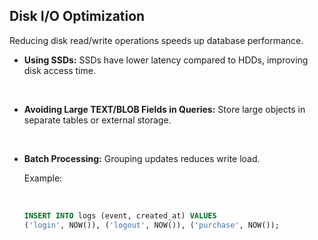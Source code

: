 ## Disk I/O Optimization

Reducing disk read/write operations speeds up database performance.

* **Using SSDs:** SSDs have lower latency compared to HDDs, improving disk access time.

&nbsp;

* **Avoiding Large TEXT/BLOB Fields in Queries:** Store large objects in separate tables or external storage.

&nbsp;

* **Batch Processing:** Grouping updates reduces write load.

    Example:
    
    &nbsp;

    ```sql
    INSERT INTO logs (event, created_at) VALUES
    ('login', NOW()), ('logout', NOW()), ('purchase', NOW());
    ```